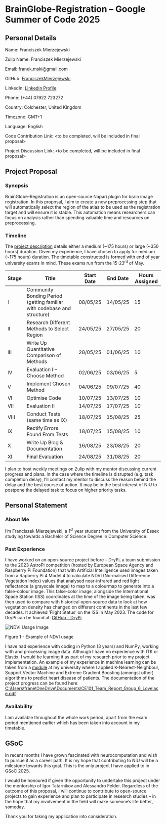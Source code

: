 # BrainGlobe-Registration – Google Summer of Code 2025

## Personal Details

Name: Franciszek Mierzejewski

Zulip Name: Franciszek Mierzejewski

Email: [franek.mski@gmail.com](mailto:franek.mski@gmail.com)

GitHub: [FranciszekMierzejewski](https://github.com/FranciszekMierzejewski)

LinkedIn: [LinkedIn Profile](https://www.linkedin.com/in/franciszek-mierzejewski-1914b0350/)

Phone: (+44) 07922 723272

Country: Colchester, United Kingdom

Timezone: GMT+1

Language: English

Code Contribution Link: &lt;to be completed, will be included in final proposal&gt;

Project Discussion Link: &lt;to be completed, will be included in final proposal&gt;

## Project Proposal

### Synopsis

BrainGlobe-Registration is an open-source Napari plugin for brain image registration. In this proposal, I aim to create a new preprocessing step that will automatically select the region of the atlas to be used as the registration target and will ensure it is stable. This automation means researchers can focus on analysis rather than spending valuable time and resources on preprocessing.

### Timeline

The [project description](https://neuroinformatics.dev/get-involved/gsoc/projects_2025/brainglobe.html) details either a medium (~175 hours) or large (~350 hours) duration. Given my experience, I have chosen to apply for medium (~175 hours) duration. The timetable constructed is formed with end of year university exams in mind. These exams run from the 15-23<sup>rd</sup> of May.

| Stage | Title | Start Date | End Date | Hours Assigned |
| --- | --- | --- | --- | --- |
| I   | Community Bonding Period (getting familiar with codebase and structure) | 08/05/25 | 14/05/25 | 15  |
| II  | Research Different Methods to Select Region | 24/05/25 | 27/05/25 | 20  |
| III | Write Up Quantitative Comparison of Methods | 28/05/25 | 01/06/25 | 10  |
| IV  | Evaluation I – Choose Method | 02/06/25 | 03/06/25 | 5   |
| V   | Implement Chosen Method | 04/06/25 | 09/07/25 | 40  |
| VI  | Optimise Code | 10/07/25 | 13/07/25 | 10  |
| VII | Evaluation II | 14/07/25 | 17/07/25 | 10  |
| VIII | Conduct Tests (same time as IX) | 18/07/25 | 15/08/25 | 25  |
| IX  | Rectify Errors Found From Tests | 18/07/25 | 15/08/25 | 10  |
| X   | Write Up Blog & Documentation | 16/08/25 | 23/08/25 | 20  |
| XI  | Final Evaluation | 24/08/25 | 31/08/25 | 20  |

I plan to host weekly meetings on Zulip with my mentor discussing current progress and plans. In the case where the timeline is disrupted (e.g. task completion delay), I’ll contact my mentor to discuss the reason behind the delay and the best course of action. It may be in the best interest of NIU to postpone the delayed task to focus on higher priority tasks.

## Personal Statement

### About Me

I’m Franciszek Mierzejewski, a 1<sup>st</sup> year student from the University of Essex studying towards a Bachelor of Science Degree in Computer Science.

### Past Experience

I have worked on an open-source project before – DryPi, a team submission to the 2023 AstroPi competition (hosted by European Space Agency and Raspberry Pi Foundation) that with Artificial Intelligence used images taken from a Rapberry Pi 4 Model 4 to calculate NDVI (Normalised Difference Vegetation Index) values that analysed near-infrared and red light reflectance (a grayscale image) to map to a colourmap to generate into a false-colour image. This false-color image, alongside the International Space Station (ISS) coordinates at the time of the image being taken, was then used to compare with historical open-source data to look at how vegetation density has changed on different continents in the last few decades. It achieved ‘Flight Status’ on the ISS in May 2023. The code for DryPi can be found at: [GitHub - DryPi](https://github.com/FranciszekMierzejewski/AstroPi-Team-DryPi)

![NDVI Usage Image](https://imgur.com/a/NSF75o3)

Figure 1 - Example of NDVI usage

I have had experience with coding in Python (3 years) and NumPy, working with and processing image data. Although I have no experience with ITK or Elastix, I would be learning it as part of my research prior to my project implementation. An example of my experience in machine learning can be taken from a [module](https://www1.essex.ac.uk/modules/Default.aspx?coursecode=CE101&level=4&period=FY&campus=CO) at my university where I applied K-Nearest-Neighbour, Support Vector Machine and Extreme Gradient Boosting (amongst other) algorithms to predict heart disease of patients. The documentation of the project progress can be found here: [C:\\Users\\frane\\OneDrive\\Documents\\CE101_Team_Report_Group_6_Lovelace.pdf](file:///C:\Users\frane\OneDrive\Documents\CE101_Team_Report_Group_6_Lovelace.pdf)

### Availability

I am available throughout the whole work period, apart from the exam period mentioned earlier which has been taken into account in my timetable.

## GSoC

In recent months I have grown fascinated with neurocomputation and wish to pursue it as a career path. It is my hope that contributing to NIU will be a milestone towards this goal. This is the only project I have applied to in GSoC 2025.

I would be honoured if given the opportunity to undertake this project under the mentorship of Igor Tatarnikov and Alessandro Felder. Regardless of the outcome of this proposal, I will continue to contribute to open-source projects to gain experience and plan to participate in research studies – in the hope that my involvement in the field will make someone’s life better, someday.

Thank you for taking my application into consideration.